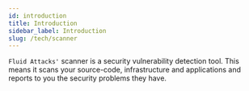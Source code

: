```yaml
---
id: introduction
title: Introduction
sidebar_label: Introduction
slug: /tech/scanner
---
```


`Fluid Attacks'` scanner is a
security vulnerability detection tool.
This means it scans your source-code,
infrastructure and applications
and reports to you
the security problems they have.
